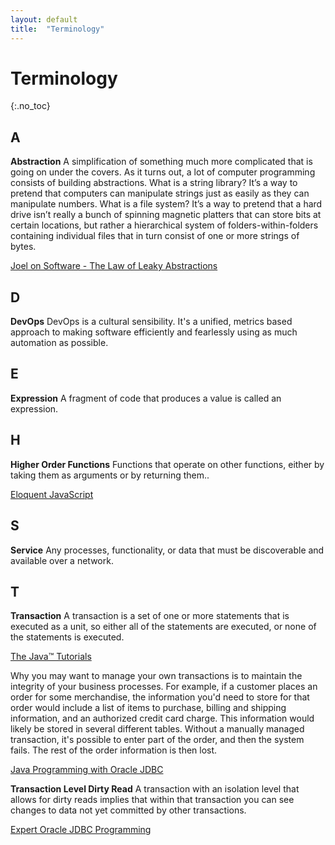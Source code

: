 ```yaml
---
layout: default
title:  "Terminology"
---
```


# Terminology
{:.no_toc}

## A
__Abstraction__ A simplification of something much more complicated that is going on under the covers. As it turns out, a lot of computer programming consists of building abstractions. What is a string library? It’s a way to pretend that computers can manipulate strings just as easily as they can manipulate numbers. What is a file system? It’s a way to pretend that a hard drive isn’t really a bunch of spinning magnetic platters that can store bits at certain locations, but rather a hierarchical system of folders-within-folders containing individual files that in turn consist of one or more strings of bytes. 

[Joel on Software - The Law of Leaky Abstractions](https://www.joelonsoftware.com/2002/11/11/the-law-of-leaky-abstractions/)

## D
__DevOps__ DevOps is a cultural sensibility. It's a unified, metrics based approach to making software efficiently and fearlessly using as much automation as possible.

## E
__Expression__ A fragment of code that produces a value is called an expression.

## H
__Higher Order Functions__ Functions that operate on other functions, either by taking them as arguments or by returning them.. 

[Eloquent JavaScript](https://eloquentjavascript.net/)

## S
__Service__ Any processes, functionality, or data that must be discoverable and available over a network.

## T
__Transaction__ A transaction is a set of one or more statements that is executed as a unit, so either all of the statements are executed, or none of the statements is executed. 

[The Java™ Tutorials](https://docs.oracle.com/javase/tutorial/jdbc/basics/transactions.html)

Why you may want to manage your own transactions is to maintain the integrity of your business processes. For example, if a customer places an order for some merchandise, the information you'd need to store for that order would include a list of items to purchase, billing and shipping information, and an authorized credit card charge. This information would likely be stored in several different tables. Without a manually managed transaction, it's possible to enter part of the order, and then the system fails. The rest of the order information is then lost. 

[Java Programming with Oracle JDBC](http://shop.oreilly.com/product/9780596000882.do)

__Transaction Level Dirty Read__ A transaction with an isolation level that allows for dirty reads implies that within that transaction you can see changes to data not yet committed by other transactions.

[Expert Oracle JDBC Programming](https://www.apress.com/gp/book/9781590594070)